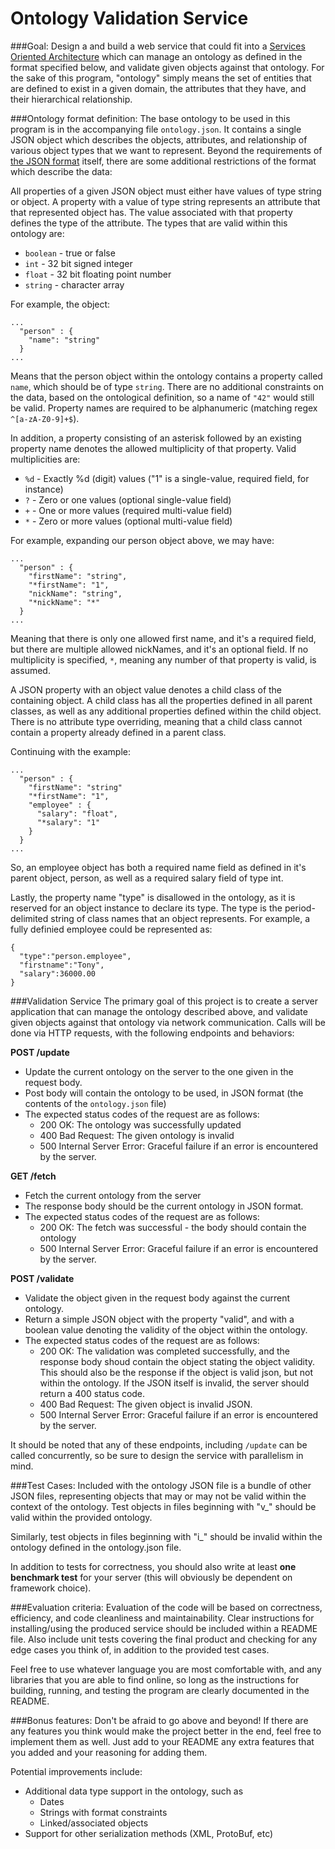 Ontology Validation Service
===========================

###Goal:
Design a and build a web service that could fit into a [Services Oriented Architecture](http://en.wikipedia.org/wiki/Service-oriented_architecture) which can manage an ontology as defined in the format specified below, and validate given objects against that ontology.  For the sake of this program, "ontology" simply means the set of entities that are defined to exist in a given domain, the attributes that they have, and their hierarchical relationship.

###Ontology format definition:
The base ontology to be used in this program is in the accompanying file `ontology.json`.  It contains a single JSON object which describes the objects, attributes, and relationship of various object types that we want to represent.  Beyond the requirements of [the JSON format](http://json.org/) itself, there are some additional restrictions of the format which describe the data:

All properties of a given JSON object must either have values of type string or object.  A property with a value of type string represents an attribute that that represented object has.  The value associated with that property defines the type of the attribute.  The types that are valid within this ontology are:

- `boolean` - true or false
- `int` - 32 bit signed integer
- `float` - 32 bit floating point number
- `string` - character array

For example, the object:

    ...
      "person" : {
        "name": "string"
      }
    ...

Means that the person object within the ontology contains a property called `name`, which should be of type `string`.  There are no additional constraints on the data, based on the ontological definition, so a name of `"42"` would still be valid.  Property names are required to be alphanumeric (matching regex `^[a-zA-Z0-9]+$`).

In addition, a property consisting of an asterisk followed by an existing property name denotes the allowed multiplicity of that property.  Valid multiplicities are:

- `%d` - Exactly %d (digit) values ("1" is a single-value, required field, for instance)
- `?` - Zero or one values (optional single-value field)
- `+` - One or more values (required multi-value field)
- `*` - Zero or more values (optional multi-value field)

For example, expanding our person object above, we may have:

    ...
      "person" : {
        "firstName": "string",
        "*firstName": "1",
        "nickName": "string",
        "*nickName": "*"
      }
    ...

Meaning that there is only one allowed first name, and it's a required field, but there are multiple allowed nickNames, and it's an optional field.  If no multiplicity is specified, `*`, meaning any number of that property is valid, is assumed.

A JSON property with an object value denotes a child class of the containing object.  A child class has all the properties defined in all parent classes, as well as any additional properties defined within the child object.  There is no attribute type overriding, meaning that a child class cannot contain a property already defined in a parent class.

Continuing with the example:

    ...
      "person" : {
        "firstName": "string"
        "*firstName": "1",
        "employee" : {
          "salary": "float",
          "*salary": "1"
        }
      }
    ...

So, an employee object has both a required name field as defined in it's parent object, person, as well as a required salary field of type int.

Lastly, the property name "type" is disallowed in the ontology, as it is reserved for an object instance to declare its type.  The type is the period-delimited string of class names that an object represents.  For example, a fully definied employee could be represented as:

	{
	  "type":"person.employee",
	  "firstname":"Tony",
	  "salary":36000.00
	}
	
###Validation Service
The primary goal of this project is to create a server application that can manage the ontology described above, and validate given objects against that ontology via network communication.  Calls will be done via HTTP requests, with the following endpoints and behaviors:

**POST /update**

 - Update the current ontology on the server to the one given in the request body.
 - Post body will contain the ontology to be used, in JSON format (the contents of the `ontology.json` file)
 - The expected status codes of the request are as follows:
 	- 200 OK: The ontology was successfully updated
 	- 400 Bad Request: The given ontology is invalid
 	- 500 Internal Server Error: Graceful failure if an error is encountered by the server.
 	
**GET /fetch**

 - Fetch the current ontology from the server
 - The response body should be the current ontology in JSON format.
 - The expected status codes of the request are as follows:
 	- 200 OK: The fetch was successful - the body should contain the ontology
 	- 500 Internal Server Error: Graceful failure if an error is encountered by the server.
 	
**POST /validate**

 - Validate the object given in the request body against the current ontology.
 - Return a simple JSON object with the property "valid", and with a boolean value denoting the validity of the object within the ontology.
 - The expected status codes of the request are as follows:
 	- 200 OK: The validation was completed successfully, and the response body shoud contain the object stating the object validity.  This should also be the response if the object is valid json, but not within the ontology.  If the JSON itself is invalid, the server should return a 400 status code.
 	- 400 Bad Request: The given object is invalid JSON.
 	- 500 Internal Server Error: Graceful failure if an error is encountered by the server.
 	
It should be noted that any of these endpoints, including `/update` can be called concurrently, so be sure to design the service with parallelism in mind.

###Test Cases:
Included with the ontology JSON file is a bundle of other JSON files, representing objects that may or may not be valid within the context of the ontology.
Test objects in files beginning with "v_" should be valid within the provided ontology.

Similarly, test objects in files beginning with "i_" should be invalid within the ontology defined in the ontology.json file.

In addition to tests for correctness, you should also write at least **one benchmark test** for your server (this will obviously be dependent on framework choice).

###Evaluation criteria:
Evaluation of the code will be based on correctness, efficiency, and code cleanliness and maintainability.  Clear instructions for installing/using the produced service should be included within a README file.  Also include unit tests covering the final product and checking for any edge cases you think of, in addition to the provided test cases.

Feel free to use whatever language you are most comfortable with, and any libraries that you are able to find online, so long as the instructions for building, running, and testing the program are clearly documented in the README.

###Bonus features:
Don't be afraid to go above and beyond!  If there are any features you think would make the project better in the end, feel free to implement them as well.  Just add to your README any extra features that you added and your reasoning for adding them.

Potential improvements include:

 - Additional data type support in the ontology, such as
   - Dates
   - Strings with format constraints
   - Linked/associated objects
 - Support for other serialization methods (XML, ProtoBuf, etc)
